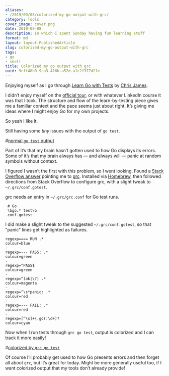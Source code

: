 ```yaml
---
aliases:
- /2019/09/08/colorized-my-go-output-with-grc/
category: Tools
cover_image: cover.png
date: 2019-09-08
description: In which I spent Sunday having fun learning stuff
format: md
layout: layout:PublishedArticle
slug: colorized-my-go-output-with-grc
tags:
- go
- shell
title: Colorized my go output with grc
uuid: 9cff48b0-9ca3-416b-a52d-a1c2f377d21e
---
```


Enjoying myself as I go through [Learn Go with Tests][go-with-tests] by [Chris
James][chris-james].

I didn’t enjoy myself on the [official tour][official-tour], or with whatever
LinkedIn course it was that I took. The structure and flow of the
learn-by-testing piece gives me a familiar context and the pace seems just
about right. It’s giving me ideas where I might enjoy Go for my own projects.

So yeah I like it.

Still having some *tiny* issues with the output of ``go test``.

#[normal `go test` output](plain.png)

Part of it’s that my brain hasn’t gotten used to how Go displays its errors.
Some of it’s that my brain always has — and always will — panic at random
symbols without context.

I figured I wasn’t the first with this problem, so I went looking. Found a
[Stack Overflow answer][stackoverflow] pointing me to [grc][]. Installed via
[Homebrew][homebrew], then followed directions from Stack Overflow to configure
grc, with a slight tweak to `~/.grc/conf.gotest`.

grc needs an entry in `~/.grc/grc.conf` for Go test runs.

``` text
 # Go
 \bgo.* test\b
 conf.gotest
```

I did make a slight tweak to the suggested `~/.grc/conf.gotest`, so that
"panic" lines get highlighted as failures.

``` text
regexp==== RUN .*
colour=blue
-
regexp=--- PASS: .*
colour=green
-
regexp=^PASS$
colour=green
-
regexp=^(ok|\?) .*
colour=magenta
-
regexp=^\s*panic: .*
colour=red
-
regexp=--- FAIL: .*
colour=red
-
regexp=[^\s]+\.go(:\d+)?
colour=cyan
```

Now when I run tests through `grc go test`, output is colorized and I can
track it more easily!

#[colorized by `grc go test`](cover.png)

Of course I’ll probably get used to how Go presents errors and then forget all
about `grc`, but it’s great for today. Might be more generally useful too, if
I want colorized output that my tools don’t already provide!

[go-with-tests]: https://github.com/quii/learn-go-with-tests
[chris-james]: https://quii.dev/
[official-tour]: https://tour.golang.org/welcome/1
[stackoverflow]: https://stackoverflow.com/a/40160711
[grc]: https://github.com/garabik/grc
[homebrew]: https://brew.sh/